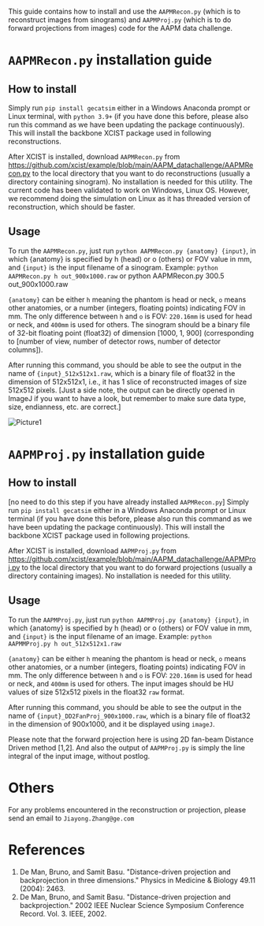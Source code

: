 This guide contains how to install and use the `AAPMRecon.py` (which is to reconstruct images from sinograms) and `AAPMProj.py` (which is to do forward projections from images) code for the AAPM data challenge.

# `AAPMRecon.py` installation guide

## How to install
Simply run `pip install gecatsim` either in a Windows Anaconda prompt or Linux terminal, with `python 3.9+` (if you have done this before, please also run this command as we have been updating the package continuously). This will install the backbone XCIST package used in following reconstructions.

After XCIST is installed, download `AAPMRecon.py` from https://github.com/xcist/example/blob/main/AAPM_datachallenge/AAPMRecon.py to the local directory that you want to do reconstructions (usually a directory containing sinogram). No installation is needed for this utility.
The current code has been validated to work on Windows, Linux OS. However, we recommend doing the simulation on Linux as it has threaded version of reconstruction, which should be faster.

## Usage
To run the `AAPMRecon.py`, just run `python AAPMRecon.py {anatomy} {input}`, in which {anatomy} is specified by h (head) or o (others) or FOV value in mm, and `{input}` is the input filename of a sinogram. Example: `python AAPMRecon.py h out_900x1000.raw` or python AAPMRecon.py 300.5 out_900x1000.raw

`{anatomy}` can be either `h` meaning the phantom is head or neck, `o` means other anatomies, or a number (integers, floating points) indicating FOV in mm. The only difference between `h` and `o` is FOV: `220.16mm` is used for head or neck, and `400mm` is used for others. The sinogram should be a binary file of 32-bit floating point (float32) of dimension [1000, 1, 900] (corresponding to [number of view, number of detector rows, number of detector columns]).

After running this command, you should be able to see the output in the name of `{input}_512x512x1.raw`, which is a binary file of float32 in the dimension of 512x512x1, i.e., it has 1 slice of reconstructed images of size 512x512 pixels. [Just a side note, the output can be directly opened in ImageJ if you want to have a look, but remember to make sure data type, size, endianness, etc. are correct.]

 ![Picture1](https://github.com/xcist/example/assets/100655819/103e9dc5-3940-4cca-974f-a499923697c8)

 # `AAPMProj.py` installation guide

## How to install
[no need to do this step if you have already installed `AAPMRecon.py`] Simply run `pip install gecatsim` either in a Windows Anaconda prompt or Linux terminal (if you have done this before, please also run this command as we have been updating the package continuously). This will install the backbone XCIST package used in following projections.

After XCIST is installed, download `AAPMProj.py` from https://github.com/xcist/example/blob/main/AAPM_datachallenge/AAPMProj.py to the local directory that you want to do forward projections (usually a directory containing images). No installation is needed for this utility.

## Usage
To run the `AAPMProj.py`, just run `python AAPMProj.py {anatomy} {input}`, in which {anatomy} is specified by h (head) or o (others) or FOV value in mm, and `{input}` is the input filename of an image. Example: `python AAPMMProj.py h out_512x512x1.raw`

`{anatomy}` can be either `h` meaning the phantom is head or neck, `o` means other anatomies, or a number (integers, floating points)  indicating FOV in mm. The only difference between `h` and `o` is FOV: `220.16mm` is used for head or neck, and `400mm` is used for others. The input images should be HU values of size 512x512 pixels in the float32 `raw` format.

After running this command, you should be able to see the output in the name of `{input}_DD2FanProj_900x1000.raw`, which is a binary file of float32 in the dimension of 900x1000, and it be displayed using `imageJ`.

Please note that the forward projection here is using 2D fan-beam Distance Driven method [1,2]. And also the output of `AAPMProj.py` is simply the line integral of the input image, without postlog.

# Others
For any problems encountered in the reconstruction or projection, please send an email to `Jiayong.Zhang@ge.com`

# References
1. De Man, Bruno, and Samit Basu. "Distance-driven projection and backprojection in three dimensions." Physics in Medicine & Biology 49.11 (2004): 2463.
2. De Man, Bruno, and Samit Basu. "Distance-driven projection and backprojection." 2002 IEEE Nuclear Science Symposium Conference Record. Vol. 3. IEEE, 2002.
